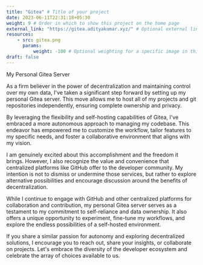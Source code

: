 ```yaml
---
title: "Gitea" # Title of your project
date: 2023-06-11T22:31:18+05:30
weight: 9 # Order in which to show this project on the home page
external_link: "https://gitea.adityakumar.xyz/" # Optional external link instead of modal
resources:
    - src: gitea.png
      params:
          weight: -100 # Optional weighting for a specific image in this project folder
draft: false
---
```


My Personal Gitea Server

As a firm believer in the power of decentralization and maintaining control over my own data, I've taken a significant step forward by setting up my personal Gitea server. This move allows me to host all of my projects and git repositories independently, ensuring complete ownership and privacy.

By leveraging the flexibility and self-hosting capabilities of Gitea, I've embraced a more autonomous approach to managing my codebase. This endeavor has empowered me to customize the workflow, tailor features to my specific needs, and foster a collaborative environment that aligns with my vision.

I am genuinely excited about this accomplishment and the freedom it brings. However, I also recognize the value and convenience that centralized platforms like GitHub offer to the developer community. My intention is not to dismiss or undermine those services, but rather to explore alternative possibilities and encourage discussion around the benefits of decentralization.

While I continue to engage with GitHub and other centralized platforms for collaboration and contribution, my personal Gitea server serves as a testament to my commitment to self-reliance and data ownership. It also offers a unique opportunity to experiment, fine-tune my workflows, and explore the endless possibilities of a self-hosted environment.

If you share a similar passion for autonomy and exploring decentralized solutions, I encourage you to reach out, share your insights, or collaborate on projects. Let's embrace the diversity of the developer ecosystem and celebrate the array of choices available to us.
